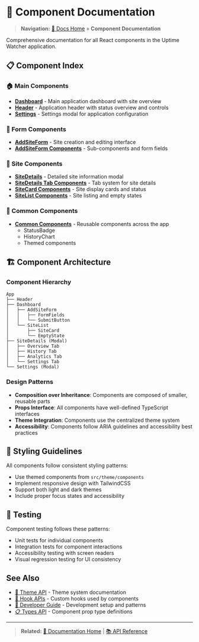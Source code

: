 # 🧩 Component Documentation

> **Navigation:** [📖 Docs Home](../README.md) » **Component Documentation**

Comprehensive documentation for all React components in the Uptime Watcher application.

## 📋 Component Index

### 🏠 Main Components

- **[Dashboard](Dashboard.md)** - Main application dashboard with site overview
- **[Header](Header.md)** - Application header with status overview and controls
- **[Settings](Settings.md)** - Settings modal for application configuration

### 📝 Form Components

- **[AddSiteForm](AddSiteForm.md)** - Site creation and editing interface
- **[AddSiteForm Components](AddSiteForm-Components.md)** - Sub-components and form fields

### 🏢 Site Components

- **[SiteDetails](SiteDetails.md)** - Detailed site information modal
- **[SiteDetails Tab Components](SiteDetails-Tab-Components.md)** - Tab system for site details
- **[SiteCard Components](SiteCard-Components.md)** - Site display cards and status
- **[SiteList Components](SiteList-Components.md)** - Site listing and empty states

### 🔧 Common Components

- **[Common Components](Common-Components.md)** - Reusable components across the app
  - StatusBadge
  - HistoryChart
  - Themed components

## 🏗️ Component Architecture

### Component Hierarchy

```text
App
├── Header
├── Dashboard
│   ├── AddSiteForm
│   │   ├── FormFields
│   │   └── SubmitButton
│   └── SiteList
│       ├── SiteCard
│       └── EmptyState
├── SiteDetails (Modal)
│   ├── Overview Tab
│   ├── History Tab
│   ├── Analytics Tab
│   └── Settings Tab
└── Settings (Modal)
```

### Design Patterns

- **Composition over Inheritance**: Components are composed of smaller, reusable parts
- **Props Interface**: All components have well-defined TypeScript interfaces
- **Theme Integration**: Components use the centralized theme system
- **Accessibility**: Components follow ARIA guidelines and accessibility best practices

## 🎨 Styling Guidelines

All components follow consistent styling patterns:

- Use themed components from `src/theme/components`
- Implement responsive design with TailwindCSS
- Support both light and dark themes
- Include proper focus states and accessibility

## 🧪 Testing

Component testing follows these patterns:

- Unit tests for individual components
- Integration tests for component interactions
- Accessibility testing with screen readers
- Visual regression testing for UI consistency

## See Also

- [🎨 Theme API](../api/theme-api.md) - Theme system documentation
- [🧩 Hook APIs](../api/hook-apis.md) - Custom hooks used by components
- [🚀 Developer Guide](../guides/Developer-Guide.md) - Development setup and patterns
- [📋 Types API](../api/types-api.md) - Component prop type definitions

---

> **Related:** [📖 Documentation Home](../README.md) | [📚 API Reference](../api/README.md)
